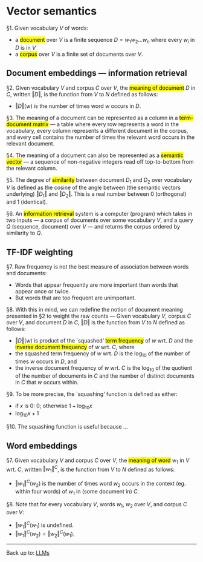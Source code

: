 # Vector semantics

§1. Given vocabulary $V$ of words:
- a <mark>document</mark> over $V$ is a finite sequence $D = w_1w_2...w_n$ where every $w_i$ in $D$ is in $V$
- a <mark>corpus</mark> over  $V$ is a finite set of documents over $V$.

## Document embeddings — information retrieval

§2. Given vocabulary $V$ and corpus $C$ over $V$, the <mark>meaning of document</mark> $D$ in $C$, written $\Vert D\Vert$, is the function from $V$ to $N$ defined as follows:
- $\Vert D\Vert(w)$ is the number of times word $w$ occurs in $D$. 

§3. The meaning of a document can be represented as a column in a <mark>term-document matrix</mark> — a table where every row represents a word in the vocabulary, every column represents a different document in the corpus, and every cell contains the number of times the relevant word occurs in the relevant document. 

§4. The meaning of a document can also be represented as a <mark>semantic vector</mark> — a sequence of non-negative integers read off top-to-bottom from the relevant column.

§5. The degree of <mark>similarity</mark> between document $D_1$ and $D_2$ over vocabulary $V$ is defined as the cosine of the angle between (the semantic vectors underlying) $\Vert D_1\Vert$ and $\Vert D_2\Vert$. This is a real number between $0$ (orthogonal) and $1$ (identical).

§6. An <mark>information retrieval</mark> system is a computer (program) which takes in two inputs — a corpus of documents over some vocabulary $V$, and a query $Q$ (sequence, document) over $V$ — and returns the corpus ordered by similarity to $Q$.

## TF-IDF weighting

§7. Raw frequency is not the best measure of association between words and documents:
- Words that appear frequently are more important than words that appear once or twice.
- But words that are too frequent are unimportant. 

§8. With this in mind, we can redefine the notion of document meaning presented in §2 to weight the raw counts — Given vocabulary $V$, corpus $C$ over $V$, and document $D$ in $C$, $\Vert D\Vert$ is the function from $V$ to $N$ defined as follows:
- $\Vert D\Vert(w)$ is product of the `squashed‘ <mark>term frequency</mark> of $w$ wrt. $D$ and the <mark>inverse document frequency</mark> of $w$ wrt. $C$, where
- the squashed term frequency of $w$ wrt. $D$ is the $\log_{10}$ of the number of times $w$ occurs in $D$, and
- the inverse document frequency of $w$ wrt. $C$ is the $\log_{10}$ of the quotient of the number of documents in $C$ and the number of distinct documents in $C$ that $w$ occurs within. 

§9. To be more precise, the `squashing‘ function is defined as either:
- if $x$ is $0$: $0$; otherwise $1+\log_{10}x$
- $\log_{10}x+1$

§10. The squashing function is useful because ...


## Word embeddings

§7. Given vocabulary $V$ and corpus $C$ over $V$, the <mark>meaning of word</mark> $w_1$ in $V$ wrt. $C$, written $\Vert w_1\Vert^C$, is the function from $V$ to $N$ defined as follows:
- $\Vert w_1\Vert^C(w_2)$ is the number of times word $w_2$ occurs in the context (eg. within four words) of $w_1$ in (some document in) $C$.

§8. Note that for every vocabulary $V$, words $w_1$, $w_2$ over $V$, and corpus $C$ over $V$:
- $\Vert w_1\Vert^C(w_1)$ is undefined.
- $\Vert w_1\Vert^C(w_2)=\Vert w_2\Vert^C(w_1)$.




----

Back up to: [LLMs](index.md)
